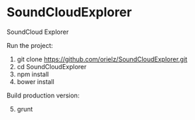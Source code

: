# SoundCloudExplorer
SoundCloud Explorer


Run the project:

1. git clone https://github.com/orielz/SoundCloudExplorer.git
2. cd SoundCloudExplorer
3. npm install
4. bower install

Build production version:

5. grunt